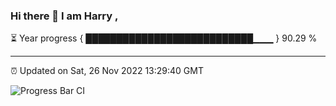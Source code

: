 ### Hi there 👋 I am Harry , 

⏳ Year progress { ███████████████████████████▁▁▁ } 90.29 %

---

⏰ Updated on Sat, 26 Nov 2022 13:29:40 GMT

![Progress Bar CI](https://github.com/duykhang68/duykhang68/workflows/Progress%20Bar%20CI/badge.svg)
